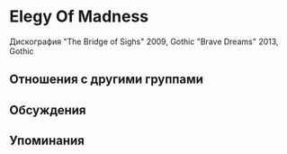 # Elegy Of Madness

Дискография
"The Bridge of Sighs" 2009, Gothic
"Brave Dreams" 2013, Gothic

## Отношения с другими группами


## Обсуждения


## Упоминания


